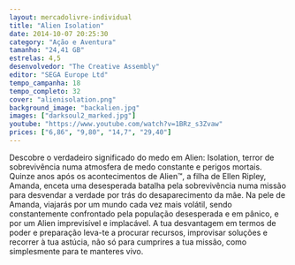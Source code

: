 ```yaml
---
layout: mercadolivre-individual
title: "Alien Isolation"
date: 2014-10-07 20:25:30
category: "Ação e Aventura"
tamanho: "24,41 GB"
estrelas: 4,5
desenvolvedor: "The Creative Assembly"
editor: "SEGA Europe Ltd"
tempo_campanha: 18
tempo_completo: 32
cover: "alienisolation.png"
background_image: "backalien.jpg"
images: ["darksoul2_marked.jpg"]
youtube: "https://www.youtube.com/watch?v=1BRz_s3Zvaw"
prices: ["6,86", "9,80", "14,7", "29,40"]
---
```


Descobre o verdadeiro significado do medo em Alien: Isolation, terror de sobrevivência numa atmosfera de medo constante e perigos mortais. Quinze anos após os acontecimentos de Alien™, a filha de Ellen Ripley, Amanda, enceta uma desesperada batalha pela sobrevivência numa missão para desvendar a verdade por trás do desaparecimento da mãe. Na pele de Amanda, viajarás por um mundo cada vez mais volátil, sendo constantemente confrontado pela população desesperada e em pânico, e por um Alien imprevisível e implacável. A tua desvantagem em termos de poder e preparação leva-te a procurar recursos, improvisar soluções e recorrer à tua astúcia, não só para cumprires a tua missão, como simplesmente para te manteres vivo.
